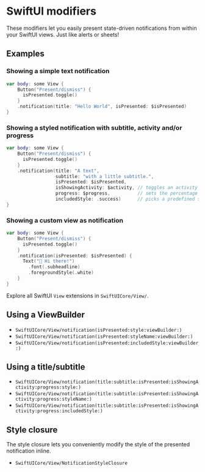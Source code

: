 # SwiftUI modifiers

These modifiers let you easily present state-driven notifications from within your SwiftUI views. Just like alerts or sheets!

## Examples

### Showing a simple text notification

```swift
var body: some View {
    Button("Present/dismiss") {
      isPresented.toggle()
    }
    .notification(title: "Hello World", isPresented: $isPresented)
}
```

### Showing a styled notification with subtitle, activity and/or progress

```swift
var body: some View {
    Button("Present/dismiss") {
      isPresented.toggle()
    }
    .notification(title: "A text",
                  subtitle: "with a little subtitle.",
                  isPresented: $isPresented,
                  isShowingActivity: $activity, // toggles an activity indicator on/off
                  progress: $progress,          // sets the percentage of a progress bar
                  includedStyle: .success)      // picks a predefined style
}
```


### Showing a custom view as notification

```swift
var body: some View {
    Button("Present/dismiss") {
      isPresented.toggle()
    }
    .notification(isPresented: $isPresented) {
      Text("👋 Hi there!")
        .font(.subheadline)
        .foregroundStyle(.white)
    }
}
```

Explore all SwiftUI `View` extensions in ``SwiftUICore/View/``.

## Using a ViewBuilder

- ``SwiftUICore/View/notification(isPresented:style:viewBuilder:)``
- ``SwiftUICore/View/notification(isPresented:styleName:viewBuilder:)``
- ``SwiftUICore/View/notification(isPresented:includedStyle:viewBuilder:)``

## Using a title/subtitle

- ``SwiftUICore/View/notification(title:subtitle:isPresented:isShowingActivity:progress:style:)``
- ``SwiftUICore/View/notification(title:subtitle:isPresented:isShowingActivity:progress:styleName:)``
- ``SwiftUICore/View/notification(title:subtitle:isPresented:isShowingActivity:progress:includedStyle:)``

## Style closure

The style closure lets you conveniently modify the style of the presented notification inline.

- ``SwiftUICore/View/NotificationStyleClosure``
